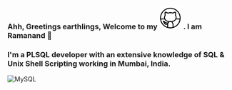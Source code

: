 ### Ahh, Greetings earthlings, Welcome to my ![github](https://github.com/Ramanand23/Ramanand23/blob/3b8d5ad57b28f1d36adb445737ac1060d2f1efed/icons8-github-50.png) . I am Ramanand 👋
###
###
### I'm a PLSQL developer with an extensive knowledge of SQL & Unix Shell Scripting working in Mumbai, India.
![MySQL](https://img.shields.io/badge/mysql-%2300f.svg?style=for-the-badge&logo=mysql&logoColor=white)
<!--
**Ramanand23/Ramanand23** is a ✨ _special_ ✨ repository because its `README.md` (this file) appears on your GitHub profile.

Here are some ideas to get you started:

- 🔭 I’m currently working on ...
- 🌱 I’m currently learning ...
- 👯 I’m looking to collaborate on ...
- 🤔 I’m looking for help with ...
- 💬 Ask me about ...
- 📫 How to reach me: ...
- 😄 Pronouns: ...
- ⚡ Fun fact: ...
-->
